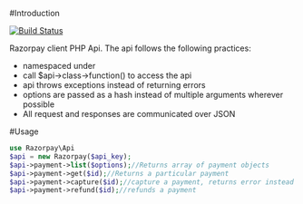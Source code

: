 #Introduction

[![Build Status](https://travis-ci.org/Razorpay/razorpay-php.svg?branch=master)](https://travis-ci.org/Razorpay/razorpay-php)

Razorpay client PHP Api. The api follows the following practices:

- namespaced under
- call $api->class->function() to access the api
- api throws exceptions instead of returning errors
- options are passed as a hash instead of multiple arguments wherever possible
- All request and responses are communicated over JSON

#Usage

```php
use Razorpay\Api
$api = new Razorpay($api_key);
$api->payment->list($options);//Returns array of payment objects
$api->payment->get($id);//Returns a particular payment
$api->payment->capture($id);//capture a payment, returns error instead of throwing
$api->payment->refund($id);//refunds a payment
```

